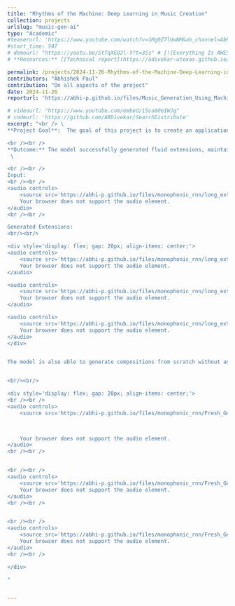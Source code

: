 ```yaml
---
title: "Rhythms of the Machine: Deep Learning in Music Creation"
collection: projects
urlslug: "music-gen-ai"
type: "Academic"
#teaserurl: 'https://www.youtube.com/watch?v=1Mg0Z7lUwNM&ab_channel=AbhishekPaul'
#start_time: 547
# demourl: "https://youtu.be/StTqXEQ2l-Y?t=35s" # [![Everything Is AWESOME](https://i.sstatic.net/q3ceS.png)](https://youtu.be/StTqXEQ2l-Y?t=35s "Everything Is AWESOME")
# **Resources:** [[Technical report](https://adivekar-utexas.github.io/files/UTCS-Deep-Learning-Final-Autonomous-agents-for-realtime-multiplayer-ice-hockey.pdf)]

permalink: /projects/2024-11-26-Rhythms-of-the-Machine-Deep-Learning-in-Music-Creation
contributors: "Abhishek Paul"
contribution: "On all aspects of the project"
date: 2024-11-26
reporturl: 'https://abhi-p.github.io/files/Music_Generation_Using_Machine_Learning.pdf'

# videourl: "https://www.youtube.com/embed/15sa6OeIWJg"
# codeurl: 'https://github.com/ARDivekar/SearchDistribute'
excerpt: "<br /> \
**Project Goal**:  The goal of this project is to create an application that allows musicians to create extensions to their input. I created and trained an LSTM-based recurrent neural network designed to model monophonic music with expressive timing and dynamics.\

<br /><br />
**Outcome:** The model successfully generated fluid extensions, maintaining the melody and rhythmic structure. The framework I developed allows for future enhancements of neural network models for music generation. This adaptable framework requires minimal code changes to use different datasets and alter model parameters for future projects. The model can use any variable length of music input to generate an extension or no input to create a fresh composition. Here are a few examples generated by the model:
 \

<br /><br />
Input: 
<br /><br />
<audio controls>
    <source src='https://abhi-p.github.io/files/monophonic_rnn/long_extension/input_melody_1.mp3' type='audio/mpeg'>
    Your browser does not support the audio element.
</audio>
<br /><br />

Generated Extensions: 
<br/><br/>

<div style='display: flex; gap: 20px; align-items: center;'>
<audio controls>
    <source src='https://abhi-p.github.io/files/monophonic_rnn/long_extension/2024-11-15_205656_06.mp3' type='audio/mpeg'>
    Your browser does not support the audio element.
</audio>

<audio controls>
    <source src='https://abhi-p.github.io/files/monophonic_rnn/long_extension/2024-11-15_205656_08.mp3' type='audio/mpeg'>
    Your browser does not support the audio element.
</audio>

<audio controls>
    <source src='https://abhi-p.github.io/files/monophonic_rnn/long_extension/2024-11-15_205656_09.mp3' type='audio/mpeg'>
    Your browser does not support the audio element.
</audio>
</div>


The model is also able to generate compositions from scratch without any input. For the outputs below, the model had no prior musical context and had to rely solely on its learned weights and predictions to construct the compositions:


<br/><br/>

<div style='display: flex; gap: 20px; align-items: center;'>
<br /><br />
<audio controls>
    <source src='https://abhi-p.github.io/files/monophonic_rnn/Fresh_Generation/2024-11-20_123309_01.mp3' type='audio/mpeg'>


    
    Your browser does not support the audio element.
</audio>
<br /><br />


<br /><br />
<audio controls>
    <source src='https://abhi-p.github.io/files/monophonic_rnn/Fresh_Generation/2024-11-20_123309_02.mp3' type='audio/mpeg'>
    Your browser does not support the audio element.
</audio>
<br /><br />


<br /><br />
<audio controls>
    <source src='https://abhi-p.github.io/files/monophonic_rnn/Fresh_Generation/2024-11-20_123309_04.mp3' type='audio/mpeg'>
    Your browser does not support the audio element.
</audio>
<br /><br />

</div>

"


---
```



